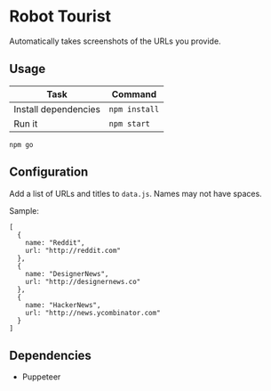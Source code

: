 # Robot Tourist

Automatically takes screenshots of the URLs you provide.

## Usage

| Task                 | Command       |
| -------------------- | ------------- |
| Install dependencies | `npm install` |
| Run it               | `npm start`   |

```
npm go
```

## Configuration

Add a list of URLs and titles to `data.js`. Names may not have spaces.

Sample:

```
[
  {
    name: "Reddit",
    url: "http://reddit.com"
  },
  {
    name: "DesignerNews",
    url: "http://designernews.co"
  },
  {
    name: "HackerNews",
    url: "http://news.ycombinator.com"
  }
]
```

## Dependencies

* Puppeteer
